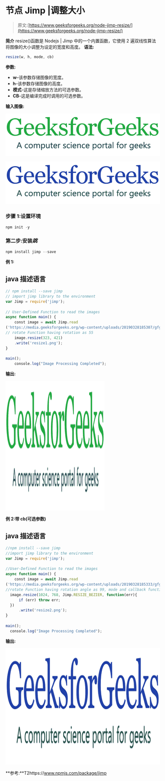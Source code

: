 # 节点 Jimp |调整大小

> 原文:[https://www.geeksforgeeks.org/node-jimp-resize/](https://www.geeksforgeeks.org/node-jimp-resize/)

**简介**
resize()函数是 Nodejs | Jimp 中的一个内置函数，它使用 2 遍双线性算法将图像的大小调整为设定的宽度和高度。
**语法:**

```js
resize(w, h, mode, cb)
```

**参数:**

*   **w**–该参数存储图像的宽度。
*   **h**–该参数存储图像的高度。
*   **模式**–这是存储缩放方法的可选参数。
*   **CB**–这是编译完成时调用的可选参数。

**输入图像:**

![](img/11d75a22300d1eaf21322ef1a88a13d0.png)

![](img/290a52d70280cfd5211f5083f062f10e.png)

### 步骤 1:设置环境

```js
npm init -y
```

### 第二步:安装*跳*

```js
npm install jimp --save
```

**例 1:**

## java 描述语言

```js
// npm install --save jimp
// import jimp library to the environment
var Jimp = require('jimp');

// User-Defined Function to read the images
async function main() {
    const image = await Jimp.read
('https://media.geeksforgeeks.org/wp-content/uploads/20190328185307/gfg28.png');
// rotate Function having rotation as 55
    image.resize(323, 421)
    .write('resize1.png');
}

main();
    console.log("Image Processing Completed");
```

**输出:**

![](img/ab4ab048366044d2016afda9aa4455cb.png)

**例 2:带 cb(可选参数)**

## java 描述语言

```js
//npm install --save jimp
//import jimp library to the environment
var Jimp = require('jimp');

//User-Defined Function to read the images
async function main() {
    const image = await Jimp.read
('https://media.geeksforgeeks.org/wp-content/uploads/20190328185333/gfg111.png');
//rotate Function having rotation angle as 99, mode and callback function
  image.resize(1024, 768, Jimp.RESIZE_BEZIER, function(err){
      if (err) throw err;
  })
      .write('resize2.png');
}

main();
  console.log("Image Processing Completed");
```

**输出:**

![](img/52130d5ec97b20ecf0a67716addb0935.png)

**参考:**T2https://www.npmjs.com/package/jimp